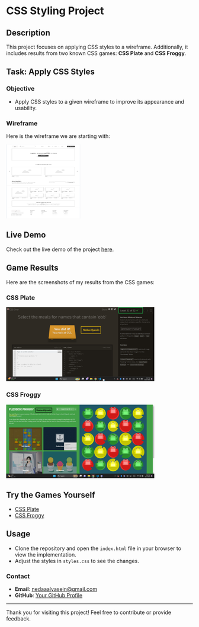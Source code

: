 # CSS Styling Project

## Description
This project focuses on applying CSS styles to a wireframe. Additionally, it includes results from two known CSS games: **CSS Plate** and **CSS Froggy**.

## Task: Apply CSS Styles

### Objective
- Apply CSS styles to a given wireframe to improve its appearance and usability.

### Wireframe
Here is the wireframe we are starting with:

<img src="images/task1.PNG" alt="Task 1 Design" width="200" height="200">



## Live Demo
Check out the live demo of the project [here](https://nedaa2024.github.io/Task01-web/).



## Game Results
Here are the screenshots of my results from the CSS games:

### CSS Plate
<img src="images/css-game.png" alt="css plate game" width="400" height="200">

### CSS Froggy
<img src="images/FlexBox-Froggy-game.png" alt="css froggy game" width="400" height="200">

## Try the Games Yourself
- [CSS Plate](https://flukeout.github.io/)
- [CSS Froggy](https://flexboxfroggy.com/)


## Usage
- Clone the repository and open the `index.html` file in your browser to view the implementation.
- Adjust the styles in `styles.css` to see the changes.

### Contact
- **Email**: nedaaalyasein@gmail.com
- **GitHub**: [Your GitHub Profile](https://github.com/nedaa2024)

---

Thank you for visiting this project! Feel free to contribute or provide feedback.
